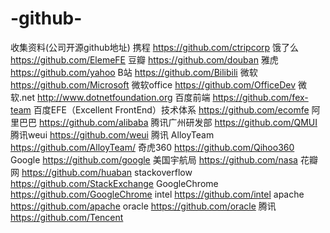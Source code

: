 # -github-
收集资料(公司开源github地址)
携程 https://github.com/ctripcorp
饿了么 https://github.com/ElemeFE
豆瓣 https://github.com/douban
雅虎 https://github.com/yahoo
B站 https://github.com/Bilibili
微软 https://github.com/Microsoft
微软office https://github.com/OfficeDev
微软.net http://www.dotnetfoundation.org
百度前端 https://github.com/fex-team
百度EFE（Excellent FrontEnd）技术体系 https://github.com/ecomfe
阿里巴巴 https://github.com/alibaba
腾讯广州研发部 https://github.com/QMUI
腾讯weui https://github.com/weui
腾讯 AlloyTeam https://github.com/AlloyTeam/
奇虎360 https://github.com/Qihoo360
Google https://github.com/google
美国宇航局 https://github.com/nasa
花瓣网 https://github.com/huaban
stackoverflow https://github.com/StackExchange
GoogleChrome https://github.com/GoogleChrome
intel https://github.com/intel
apache https://github.com/apache
oracle https://github.com/oracle
腾讯 https://github.com/Tencent
